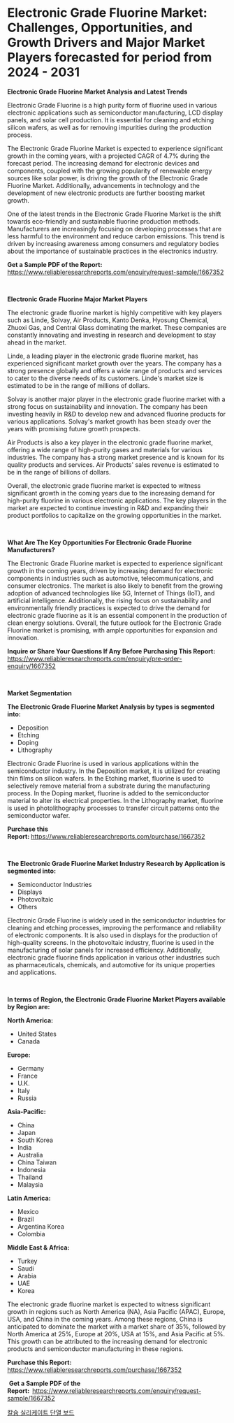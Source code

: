 <p><h1>Electronic Grade Fluorine Market: Challenges, Opportunities, and Growth Drivers and Major Market Players forecasted for period from 2024 - 2031</h1></p><p><strong>Electronic Grade Fluorine Market Analysis and Latest Trends</strong></p>
<p><p>Electronic Grade Fluorine is a high purity form of fluorine used in various electronic applications such as semiconductor manufacturing, LCD display panels, and solar cell production. It is essential for cleaning and etching silicon wafers, as well as for removing impurities during the production process.</p><p>The Electronic Grade Fluorine Market is expected to experience significant growth in the coming years, with a projected CAGR of 4.7% during the forecast period. The increasing demand for electronic devices and components, coupled with the growing popularity of renewable energy sources like solar power, is driving the growth of the Electronic Grade Fluorine Market. Additionally, advancements in technology and the development of new electronic products are further boosting market growth.</p><p>One of the latest trends in the Electronic Grade Fluorine Market is the shift towards eco-friendly and sustainable fluorine production methods. Manufacturers are increasingly focusing on developing processes that are less harmful to the environment and reduce carbon emissions. This trend is driven by increasing awareness among consumers and regulatory bodies about the importance of sustainable practices in the electronics industry.</p></p>
<p><strong>Get a Sample PDF of the Report:&nbsp;</strong> <a href="https://www.reliableresearchreports.com/enquiry/request-sample/1667352">https://www.reliableresearchreports.com/enquiry/request-sample/1667352</a></p>
<p>&nbsp;</p>
<p><strong>Electronic Grade Fluorine Major Market Players</strong></p>
<p><p>The electronic grade fluorine market is highly competitive with key players such as Linde, Solvay, Air Products, Kanto Denka, Hyosung Chemical, Zhuoxi Gas, and Central Glass dominating the market. These companies are constantly innovating and investing in research and development to stay ahead in the market.</p><p>Linde, a leading player in the electronic grade fluorine market, has experienced significant market growth over the years. The company has a strong presence globally and offers a wide range of products and services to cater to the diverse needs of its customers. Linde's market size is estimated to be in the range of millions of dollars.</p><p>Solvay is another major player in the electronic grade fluorine market with a strong focus on sustainability and innovation. The company has been investing heavily in R&D to develop new and advanced fluorine products for various applications. Solvay's market growth has been steady over the years with promising future growth prospects.</p><p>Air Products is also a key player in the electronic grade fluorine market, offering a wide range of high-purity gases and materials for various industries. The company has a strong market presence and is known for its quality products and services. Air Products' sales revenue is estimated to be in the range of billions of dollars.</p><p>Overall, the electronic grade fluorine market is expected to witness significant growth in the coming years due to the increasing demand for high-purity fluorine in various electronic applications. The key players in the market are expected to continue investing in R&D and expanding their product portfolios to capitalize on the growing opportunities in the market.</p></p>
<p>&nbsp;</p>
<p><strong>What Are The Key Opportunities For Electronic Grade Fluorine Manufacturers?</strong></p>
<p><p>The Electronic Grade Fluorine market is expected to experience significant growth in the coming years, driven by increasing demand for electronic components in industries such as automotive, telecommunications, and consumer electronics. The market is also likely to benefit from the growing adoption of advanced technologies like 5G, Internet of Things (IoT), and artificial intelligence. Additionally, the rising focus on sustainability and environmentally friendly practices is expected to drive the demand for electronic grade fluorine as it is an essential component in the production of clean energy solutions. Overall, the future outlook for the Electronic Grade Fluorine market is promising, with ample opportunities for expansion and innovation.</p></p>
<p><strong>Inquire or Share Your Questions If Any Before Purchasing This Report:</strong> <a href="https://www.reliableresearchreports.com/enquiry/pre-order-enquiry/1667352">https://www.reliableresearchreports.com/enquiry/pre-order-enquiry/1667352</a></p>
<p>&nbsp;</p>
<p><strong>Market Segmentation</strong></p>
<p><strong>The Electronic Grade Fluorine Market Analysis by types is segmented into:</strong></p>
<p><ul><li>Deposition</li><li>Etching</li><li>Doping</li><li>Lithography</li></ul></p>
<p><p>Electronic Grade Fluorine is used in various applications within the semiconductor industry. In the Deposition market, it is utilized for creating thin films on silicon wafers. In the Etching market, fluorine is used to selectively remove material from a substrate during the manufacturing process. In the Doping market, fluorine is added to the semiconductor material to alter its electrical properties. In the Lithography market, fluorine is used in photolithography processes to transfer circuit patterns onto the semiconductor wafer.</p></p>
<p><strong>Purchase this Report:&nbsp;</strong><a href="https://www.reliableresearchreports.com/purchase/1667352">https://www.reliableresearchreports.com/purchase/1667352</a></p>
<p>&nbsp;</p>
<p><strong>The Electronic Grade Fluorine Market Industry Research by Application is segmented into:</strong></p>
<p><ul><li>Semiconductor Industries</li><li>Displays</li><li>Photovoltaic</li><li>Others</li></ul></p>
<p><p>Electronic Grade Fluorine is widely used in the semiconductor industries for cleaning and etching processes, improving the performance and reliability of electronic components. It is also used in displays for the production of high-quality screens. In the photovoltaic industry, fluorine is used in the manufacturing of solar panels for increased efficiency. Additionally, electronic grade fluorine finds application in various other industries such as pharmaceuticals, chemicals, and automotive for its unique properties and applications.</p></p>
<p>&nbsp;</p>
<p><strong>In terms of Region, the Electronic Grade Fluorine Market Players available by Region are:</strong></p>
<p>
    <p> <strong> North America: </strong>
        <ul>
            <li>United States</li>
            <li>Canada</li>
        </ul>
        </p> 
    <p> <strong> Europe: </strong>
        <ul>
            <li>Germany</li>
            <li>France</li>
            <li>U.K.</li>
            <li>Italy</li>
            <li>Russia</li>
        </ul>
        </p> 
    <p> <strong> Asia-Pacific: </strong>
        <ul>
            <li>China</li>
            <li>Japan</li>
            <li>South Korea</li>
            <li>India</li>
            <li>Australia</li>
            <li>China Taiwan</li>
            <li>Indonesia</li>
            <li>Thailand</li>
            <li>Malaysia</li>
        </ul>
        </p> 
    <p> <strong> Latin America: </strong>
        <ul>
            <li>Mexico</li>
            <li>Brazil</li>
            <li>Argentina Korea</li>
            <li>Colombia</li>
        </ul>
        </p> 
    <p> <strong> Middle East & Africa: </strong>
        <ul>
            <li>Turkey</li>
            <li>Saudi</li>
            <li>Arabia</li>
            <li>UAE</li>
            <li>Korea</li>
        </ul>
    </p>
    </p>
<p><p>The electronic grade fluorine market is expected to witness significant growth in regions such as North America (NA), Asia Pacific (APAC), Europe, USA, and China in the coming years. Among these regions, China is anticipated to dominate the market with a market share of 35%, followed by North America at 25%, Europe at 20%, USA at 15%, and Asia Pacific at 5%. This growth can be attributed to the increasing demand for electronic products and semiconductor manufacturing in these regions.</p></p>
<p><strong>Purchase this Report: </strong><a href="https://www.reliableresearchreports.com/purchase/1667352">https://www.reliableresearchreports.com/purchase/1667352</a></p>
<p>&nbsp;<strong>Get a Sample PDF of the Report:&nbsp;&nbsp;</strong><a href="https://www.reliableresearchreports.com/enquiry/request-sample/1667352">https://www.reliableresearchreports.com/enquiry/request-sample/1667352</a></p>
<p><strong></strong></p>
<p><p><a href="https://github.com/laholand/Market-Research-Report-List-3/blob/main/396147226.md">칼슘 실리케이트 단열 보드</a></p></p>